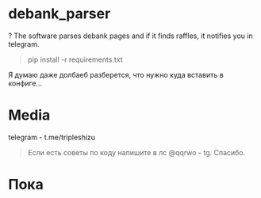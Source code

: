 # debank_parser
? The software parses debank pages and if it finds raffles, it notifies you in telegram.

>pip install -r requirements.txt

Я думаю даже долбаеб разберется, что нужно куда вставить в конфиге...

# Media
telegram - t.me/tripleshizu

> Если есть советы по коду напишите в лс @qqrwo - tg. Спасибо.

# Пока
